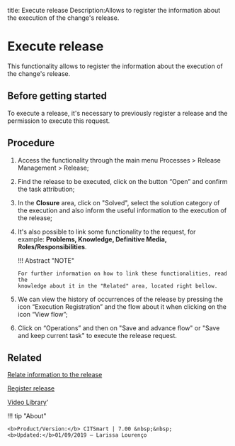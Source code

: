 title: Execute release
Description:Allows to register the information about the execution of the change's release. 
# Execute release
This functionality allows to register the information about the execution of the change's release.

Before getting started
--------------------------

To execute a release, it's necessary to previously register a release
and the permission to execute this request.

Procedure
-------------

1. Access the functionality through the main menu Processes \> Release
    Management \> Release;

2.  Find the release to be executed, click on the button “Open” and
    confirm the task attribution;

3.  In the **Closure** area, click on "Solved", select the solution category of
    the execution and also inform the useful information to the execution of the
    release;

4.  It's also possible to link some functionality to the request, for
    example: **Problems, Knowledge, Definitive Media, Roles/Responsibilities**.

    !!! Abstract "NOTE"  

        For further information on how to link these functionalities, read the
        knowledge about it in the "Related" area, located right bellow.
    
5.  We can view the history of occurrences of the release by pressing the
    icon “Execution Registration” and the flow about it when clicking on the
    icon “View flow”;

6.  Click on “Operations” and then on "Save and advance flow" or "Save and keep
    current task" to execute the release request.

Related
-----------

[Relate information to the release](/en-us/citsmart-7/processes/release/use/relate-information-to-release.html)

[Register release](/en-us/citsmart-7/processes/release/use/register-release-request.html)

<i class='fa fa-youtube-play  fa-2x' style='color:#97ce17;vertical-align: middle;'> </i> [Video Library](https://www.youtube.com/playlist?list=PLB5qK2uzf2RMA1W1Js4-lPEDUDUJJ_rUa)'

!!! tip "About"

    <b>Product/Version:</b> CITSmart | 7.00 &nbsp;&nbsp;
    <b>Updated:</b>01/09/2019 – Larissa Lourenço
